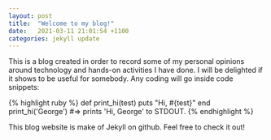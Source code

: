 ```yaml
---
layout: post
title:  "Welcome to my blog!"
date:   2021-03-11 21:01:54 +1100
categories: jekyll update
---
```

This is a blog created in order to record some of my personal opinions around technology and hands-on activities I have done. I will be delighted if it shows to be useful for somebody.
Any coding will go inside code snippets:

{% highlight ruby %}
def print_hi(test)
  puts "Hi, #{test}"
end
print_hi('George')
#=> prints 'Hi, George' to STDOUT.
{% endhighlight %}


This blog website is make of Jekyll on github. Feel free to check it out!
